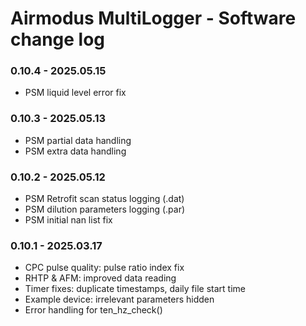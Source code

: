 # Airmodus MultiLogger - Software change log

### 0.10.4 - 2025.05.15
- PSM liquid level error fix

### 0.10.3 - 2025.05.13
- PSM partial data handling
- PSM extra data handling

### 0.10.2 - 2025.05.12
- PSM Retrofit scan status logging (.dat)
- PSM dilution parameters logging (.par)
- PSM initial nan list fix

### 0.10.1 - 2025.03.17
- CPC pulse quality: pulse ratio index fix
- RHTP & AFM: improved data reading
- Timer fixes: duplicate timestamps, daily file start time
- Example device: irrelevant parameters hidden
- Error handling for ten_hz_check()